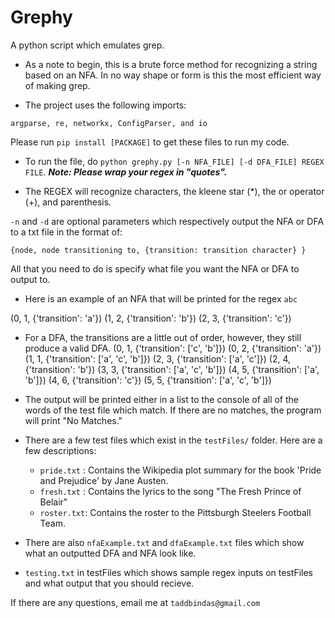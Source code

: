 # Grephy
A python script which emulates grep.

- As a note to begin, this is a brute force method for recognizing a string based on an NFA. In no way shape or form is this the most efficient way of making grep.

- The project uses the following imports:

`argparse, re, networkx, ConfigParser, and io`

Please run  `pip install [PACKAGE]` to get these files to run my code.

- To run the file, do `python grephy.py [-n NFA_FILE] [-d DFA_FILE] REGEX FILE`. ***Note: Please wrap your regex in "quotes".***

- The REGEX will recognize characters, the kleene star (\*), the or operator (+), and parenthesis. 

`-n` and `-d` are optional parameters which respectively output the NFA or DFA to a txt file in the format of:

```{node, node transitioning to, {transition: transition character} }```

All that you need to do is specify what file you want the NFA or DFA to output to.

- Here is an example of an NFA that will be printed for the regex `abc`

(0, 1, {'transition': 'a'})
(1, 2, {'transition': 'b'})
(2, 3, {'transition': 'c'})

- For a DFA, the transitions are a little out of order, however, they still produce a valid DFA.
(0, 1, {'transition': ['c', 'b']})
(0, 2, {'transition': 'a'})
(1, 1, {'transition': ['a', 'c', 'b']})
(2, 3, {'transition': ['a', 'c']})
(2, 4, {'transition': 'b'})
(3, 3, {'transition': ['a', 'c', 'b']})
(4, 5, {'transition': ['a', 'b']})
(4, 6, {'transition': 'c'})
(5, 5, {'transition': ['a', 'c', 'b']})

- The output will be printed either in a list to the console of all of the words of the test file which match. If there are no matches, the program will print "No Matches."

- There are a few test files which exist in the `testFiles/` folder. Here are a few descriptions:

    - `pride.txt` : Contains the Wikipedia plot summary for the book 'Pride and Prejudice' by Jane Austen.
    - `fresh.txt` : Contains the lyrics to the song "The Fresh Prince of Belair"
    - `roster.txt`: Contains the roster to the Pittsburgh Steelers Football Team.

- There are also `nfaExample.txt` and `dfaExample.txt` files which show what an outputted DFA and NFA look like.

- `testing.txt` in testFiles which shows sample regex inputs on testFiles and what output that you should recieve.

If there are any questions, email me at `taddbindas@gmail.com`
